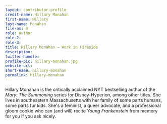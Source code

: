 ```yaml
---
layout: contributor-profile
credit-name: Hillary Monahan
first-name: Hillary
last-name: Monahan
file-as: m
role: Author
role-2:
role-3:
title: Hillary Monahan — Work in Fireside
description:
twitter-handle:
profile-pic: hillary-monahan.jpg
website-url:
short-name: hillary-monahan
permalink: hillary-monahan
---
```


Hillary Monahan is the critically acclaimed NYT bestselling author of the _Mary: The Summoning_ series for Disney-Hyperion, among other titles. She lives in southeastern Massachusetts with her family of some parts humans, some parts fur kids. She's a feminist, a queer advocate, and a professional gloom cookie who can (and will) recite _Young Frankenstein_ from memory for you if you ask nicely.

